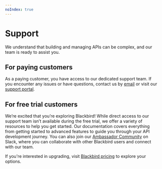 ```yaml
---
noIndex: true
---
```


# Support

We understand that building and managing APIs can be complex, and our team is ready to assist you.

## For paying customers

As a paying customer, you have access to our dedicated support team. If you encounter any issues or have questions, contact us by [email](mailto:support@datawire.io) or visit our [support portal](https://support.datawire.io/).

## For free trial customers

We’re excited that you’re exploring Blackbird! While direct access to our support team isn’t available during the free trial, we offer a variety of resources to help you get started. Our documentation covers everything from getting started to advanced features to guide you through your API development journey. You can also join our [Ambassador Community](https://datawire-oss.slack.com/signup) on Slack, where you can collaborate with other Blackbird users and connect with our team.

If you're interested in upgrading, visit [Blackbird pricing](https://www.getambassador.io/blackbird-pricing) to explore your options.
